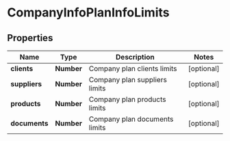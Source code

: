 # CompanyInfoPlanInfoLimits

## Properties

Name | Type | Description | Notes
------------ | ------------- | ------------- | -------------
**clients** | **Number** | Company plan clients limits | [optional] 
**suppliers** | **Number** | Company plan suppliers limits | [optional] 
**products** | **Number** | Company plan products limits | [optional] 
**documents** | **Number** | Company plan documents limits | [optional] 


